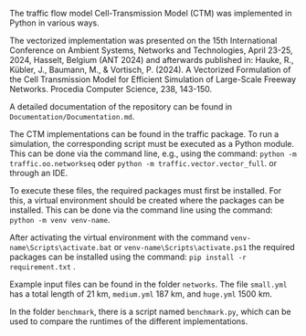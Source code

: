 The traffic flow model Cell-Transmission Model (CTM) was implemented in Python in various ways.

The vectorized implementation was presented on 
the 15th International Conference on Ambient Systems, Networks and Technologies, April 23-25, 2024, Hasselt, Belgium (ANT 2024)
and afterwards published in:
Hauke, R., Kübler, J., Baumann, M., & Vortisch, P. (2024).
A Vectorized Formulation of the Cell Transmission Model for Efficient Simulation of Large-Scale Freeway Networks. 
Procedia Computer Science, 238, 143-150.

A detailed documentation of the repository can be found in `Documentation/Documentation.md`.

The CTM implementations can be found in the traffic package. 
To run a simulation, the corresponding script must be executed as a Python module.
This can be done via the command line, e.g., using the command:
```python -m traffic.oo.networkseq``` oder ```python -m traffic.vector.vector_full```.
or through an IDE.

To execute these files, the required packages must first be installed. 
For this, a virtual environment should be created where the packages can be installed. 
This can be done via the command line using the command:
```python -m venv venv-name```.

After activating the virtual environment with the command
```venv-name\Scripts\activate.bat``` or ```venv-name\Scripts\activate.ps1``` 
the required packages can be installed using the command:
```pip install -r requirement.txt``` .

Example input files can be found in the folder ```networks```. 
The file ```small.yml``` has a total length of 21 km, ```medium.yml``` 187 km, and ```huge.yml``` 1500 km.

In the folder ```benchmark```, there is a script named ```benchmark.py```, which can be used to compare the runtimes of the different implementations. 
